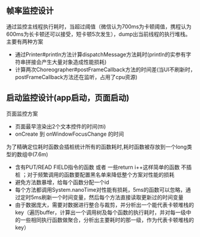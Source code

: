## 帧率监控设计
通过监控主线程执行耗时，当超过阈值（微信认为700ms为卡顿阈值，携程认为600ms为长卡顿还可以接受，短卡顿5次发生），dump出当前线程的执行堆栈。
主要有两种方案
- 通过Printer#println方法计算dispatchMessage方法耗时(println的实参有字符串拼接会产生大量对象造成性能损耗)
- 计算两次Choreographer#postFrameCallback方法的时间差(当UI不刷新时，postFrameCallback方法还在监听，占用了cpu资源)

## 启动监控设计(app启动，页面启动)

页面监控方案
- 页面最早渲染出2个文本控件的时间(tti)
- onCreate 到 onWindowFocusChange 的时间


为了精确定位耗时函数会插桩统计所有的函数耗时,耗时函数被存放到一个long类型的数组中(7.6m)
- 含有PUT/READ FIELD指令的函数 或者 一些return i++这样简单的函数 不插桩 ；对于频繁调用的函数要配置黑名单来降低整个方案对性能的损耗
- 避免方法数暴增，给每个函数分配一个id
- 每个方法都调用System.nanoTime对性能有损耗，5ms的函数可以忽略，通过定时5ms刷新一个时间变量，然后每个方法直接读取更新过的时间变量
- 由于数据庞大，需要对数据进行整合与裁剪，并分析出一个能代表卡顿堆栈的key（遍历buffer，计算出一个调用树及每个函数的执行耗时，并对每一级中的一些相同执行函数做聚合，分析出主要耗时的那一级，作为代表卡顿堆栈的key）